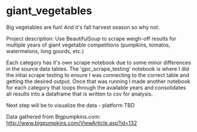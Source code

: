 # giant_vegetables
Big vegetables are fun! And it's fall harvest season so why not.

Project description: Use BeautifulSoup to scrape weigh-off results for multiple years of giant vegetable competitions (pumpkins, tomatos, watermelons, long gourds, etc.)

Each category has it's own scrape notebook due to some minor differences in the source data tables. The 'gpc_scrape_testing' notebook is where I did the intial scrape testing to ensure I was connecting to the correct table and getting the desired output. Once that was running I made another notebook for each category that loops through the available years and consolidates all results into a dataframe that is written to csv for analysis.

Next step will be to visualize the data - platform TBD

Data gathered from Bigpumpkins.com: http://www.bigpumpkins.com/ViewArticle.asp?id=132